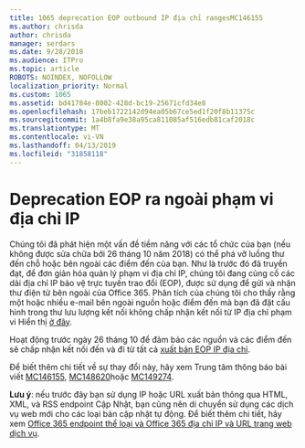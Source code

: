 ```yaml
---
title: 1065 deprecation EOP outbound IP địa chỉ rangesMC146155
ms.author: chrisda
author: chrisda
manager: serdars
ms.date: 9/28/2018
ms.audience: ITPro
ms.topic: article
ROBOTS: NOINDEX, NOFOLLOW
localization_priority: Normal
ms.custom: 1065
ms.assetid: bd41784e-8002-428d-bc19-25671cfd34e8
ms.openlocfilehash: 17beb1722142d94ea05b67ce5ed1f20f8b11375c
ms.sourcegitcommit: 1a4b8fa9e38a95ca811085af516edb81caf2018c
ms.translationtype: MT
ms.contentlocale: vi-VN
ms.lasthandoff: 04/13/2019
ms.locfileid: "31858118"
---
```

# <a name="deprecation-of-eop-outbound-ip-address-ranges"></a>Deprecation EOP ra ngoài phạm vi địa chỉ IP

Chúng tôi đã phát hiện một vấn đề tiềm năng với các tổ chức của bạn (nếu không được sửa chữa bởi 26 tháng 10 năm 2018) có thể phá vỡ luồng thư đến chỗ hoặc bên ngoài các điểm đến của bạn. Như là trước đó đã truyền đạt, để đơn giản hóa quản lý phạm vi địa chỉ IP, chúng tôi đang củng cố các dải địa chỉ IP bảo vệ trực tuyến trao đổi (EOP), được sử dụng để gửi và nhận thư điện tử bên ngoài của Office 365. Phân tích của chúng tôi cho thấy rằng một hoặc nhiều e-mail bên ngoài nguồn hoặc điểm đến mà bạn đã đặt cấu hình trong thư lưu lượng kết nối không chấp nhận kết nối từ IP địa chỉ phạm vi Hiển thị [ở đây](https://docs.microsoft.com/office365/SecurityCompliance/eop/exchange-online-protection-ip-addresses).

Hoạt động trước ngày 26 tháng 10 để đảm bảo các nguồn và các điểm đến sẽ chấp nhận kết nối đến và đi từ tất cả [xuất bản EOP IP địa chỉ](https://docs.microsoft.com/office365/SecurityCompliance/eop/exchange-online-protection-ip-addresses).

Để biết thêm chi tiết về sự thay đổi này, hãy xem Trung tâm thông báo bài viết [MC146155](https://portal.office.com/AdminPortal/home?switchtomodern=true#/MessageCenter?id=MC146155), [MC148620](https://portal.office.com/AdminPortal/home?switchtomodern=true#/MessageCenter?id=MC148620)hoặc [MC149274](https://portal.office.com/AdminPortal/home?switchtomodern=true#/MessageCenter?id=MC149274).

**Lưu ý**: nếu trước đây bạn sử dụng IP hoặc URL xuất bản thông qua HTML, XML, và RSS endpoint Cập Nhật, bạn cũng nên di chuyển sử dụng các dịch vụ web mới cho các loại bản cập nhật tự động. Để biết thêm chi tiết, hãy xem [Office 365 endpoint thể loại và Office 365 địa chỉ IP và URL trang web dịch vụ](https://techcommunity.microsoft.com/t5/Office-365-Blog/Announcing-Office-365-endpoint-categories-and-Office-365-IP/ba-p/177638).
